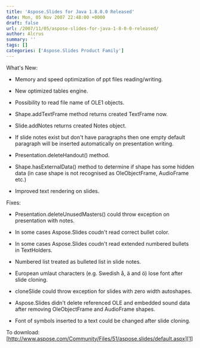 ```yaml
---
title: 'Aspose.Slides for Java 1.8.0.0 Released'
date: Mon, 05 Nov 2007 22:48:00 +0000
draft: false
url: /2007/11/05/aspose-slides-for-java-1-8-0-0-released/
author: Alcrus
summary: ''
tags: []
categories: ['Aspose.Slides Product Family']
---
```


What's New:  

*   Memory and speed optimization of ppt files reading/writing.  
    
*   New optimized tables engine.
*   Possibility to read file name of OLE1 objects.
*   Shape.addTextFrame method returns created TextFrame now.
*   Slide.addNotes returns created Notes object.
*   If slide notes exist but don't have paragraphs then one empty default paragraph will be inserted automatically on presentation writing.
*   Presentation.deleteHandout() method.
*   Shape.hasExternalData() method to determine if shape has some hidden data (in case shape is not recognised as OleObjectFrame, AudioFrame etc.)
*   Improved text rendering on slides.  
    

Fixes:  

*   Presentation.deleteUnusedMasters() could throw exception on presentation with notes.
*   In some cases Aspose.Slides coudn't read correct bullet color.
*   In some cases Aspose.Slides coudn't read extended numbered bullets in TextHolders.
*   Numbered list treated as bulleted list in slide notes.
*   European umlaut characters (e.g. Swedish å, ä and ö) lose font after slide cloning.
*   cloneSlide could throw exception for slides with zero width autoshapes.
*   Aspose.Slides didn't delete referenced OLE and embedded sound data after removing OleObjectFrame and AudioFrame shapes.  
    
*   Font of symbols inserted to a text could be changed after slide cloning.

To download: [http://www.aspose.com/Community/Files/51/aspose.slides/default.aspx][1]




[1]: http://www.aspose.com/Community/Files/51/aspose.slides/default.aspx




